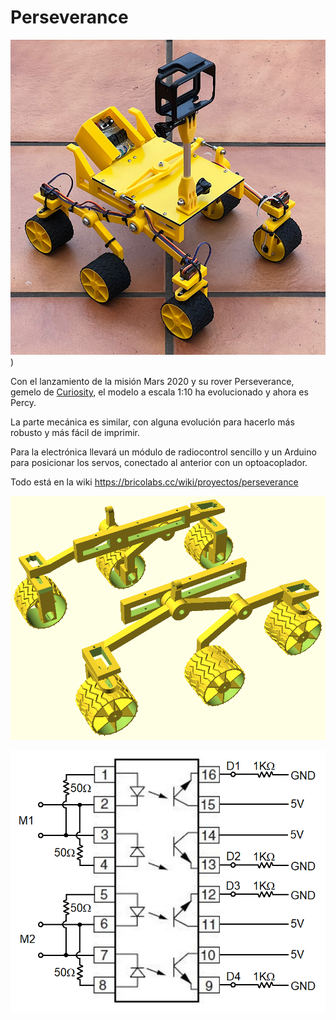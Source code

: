# Perseverance

![](https://github.com/felixstdp/Perseverance/blob/main/Percy_wired.jpg))

Con el lanzamiento de la misión Mars 2020 y su rover Perseverance, gemelo de [Curiosity](https://github.com/felixstdp/curiosity_btl), el modelo a escala 1:10 ha evolucionado y ahora es Percy.

La parte mecánica es similar, con alguna evolución para hacerlo más robusto y más fácil de imprimir.

Para la electrónica llevará un módulo de radiocontrol sencillo y un Arduino para posicionar los servos, conectado al anterior con un optoacoplador.

Todo está en la wiki https://bricolabs.cc/wiki/proyectos/perseverance

![](https://github.com/felixstdp/Perseverance/blob/main/assembly.png)

![](https://github.com/felixstdp/Perseverance/blob/main/optoacoplador_motores.png)
